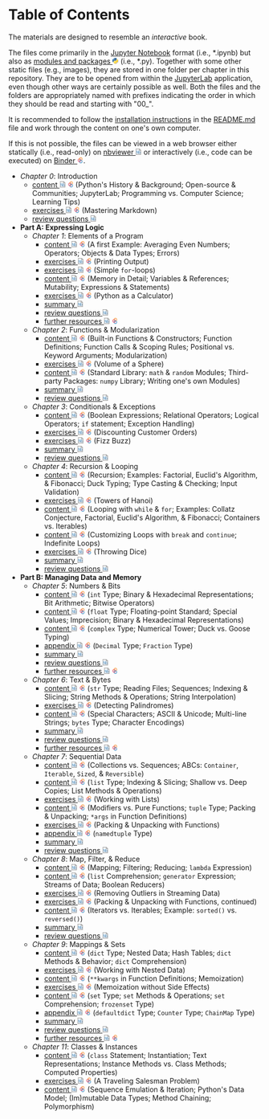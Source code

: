 # Table of Contents

The materials are designed to resemble an *interactive* book.

The files come
    primarily in the [Jupyter Notebook](https://jupyter-notebook.readthedocs.io/en/stable/)
        format (i.e., \*.ipynb)
    but also as [modules and packages <img height="12" style="display: inline-block" src="static/link/to_py.png">](https://docs.python.org/3/tutorial/modules.html)
        (i.e., \*.py).
Together with some other static files (e.g., images),
    they are stored in one folder per chapter in this repository.
They are to be opened
    from within the [JupyterLab](https://jupyterlab.readthedocs.io/en/stable/) application,
    even though other ways are certainly possible as well.
Both the files and the folders
    are appropriately named with prefixes
    indicating the order in which they should be read
        and starting with "00_".

It is recommended
    to follow the [installation instructions](https://github.com/webartifex/intro-to-python#installation)
        in the [README.md](README.md) file
    and work through the content on one's own computer.

If this is not possible,
    the files can be viewed in a web browser
    either statically (i.e., read-only) on [nbviewer <img height="12" style="display: inline-block" src="static/link/to_nb.png">](https://nbviewer.jupyter.org/github/webartifex/intro-to-python/tree/develop/)
    or interactively (i.e., code can be executed) on [Binder <img height="12" style="display: inline-block" src="static/link/to_mb.png">](https://mybinder.org/v2/gh/webartifex/intro-to-python/develop?urlpath=lab).

- *Chapter 0*: Introduction
  - [content <img height="12" style="display: inline-block" src="static/link/to_nb.png">](https://nbviewer.jupyter.org/github/webartifex/intro-to-python/blob/develop/00_intro/00_content.ipynb)
    [<img height="12" style="display: inline-block" src="static/link/to_mb.png">](https://mybinder.org/v2/gh/webartifex/intro-to-python/develop?urlpath=lab/tree/00_intro/00_content.ipynb)
    (Python's History & Background;
     Open-source & Communities;
     JupyterLab;
     Programming vs. Computer Science;
     Learning Tips)
  - [exercises <img height="12" style="display: inline-block" src="static/link/to_nb.png">](https://nbviewer.jupyter.org/github/webartifex/intro-to-python/blob/develop/00_intro/01_exercises.ipynb)
    [<img height="12" style="display: inline-block" src="static/link/to_mb.png">](https://mybinder.org/v2/gh/webartifex/intro-to-python/develop?urlpath=lab/tree/00_intro/01_exercises.ipynb)
    (Mastering Markdown)
  - [review questions <img height="12" style="display: inline-block" src="static/link/to_nb.png">](https://nbviewer.jupyter.org/github/webartifex/intro-to-python/blob/develop/00_intro/02_review.ipynb)
- **Part A: Expressing Logic**
  - *Chapter 1*: Elements of a Program
    - [content <img height="12" style="display: inline-block" src="static/link/to_nb.png">](https://nbviewer.jupyter.org/github/webartifex/intro-to-python/blob/develop/01_elements/00_content.ipynb)
      [<img height="12" style="display: inline-block" src="static/link/to_mb.png">](https://mybinder.org/v2/gh/webartifex/intro-to-python/develop?urlpath=lab/tree/01_elements/00_content.ipynb)
      (A first Example: Averaging Even Numbers;
       Operators;
       Objects & Data Types;
       Errors)
    - [exercises <img height="12" style="display: inline-block" src="static/link/to_nb.png">](https://nbviewer.jupyter.org/github/webartifex/intro-to-python/blob/develop/01_elements/01_exercises.ipynb)
      [<img height="12" style="display: inline-block" src="static/link/to_mb.png">](https://mybinder.org/v2/gh/webartifex/intro-to-python/develop?urlpath=lab/tree/01_elements/01_exercises.ipynb)
      (Printing Output)
    - [exercises <img height="12" style="display: inline-block" src="static/link/to_nb.png">](https://nbviewer.jupyter.org/github/webartifex/intro-to-python/blob/develop/01_elements/02_exercises.ipynb)
      [<img height="12" style="display: inline-block" src="static/link/to_mb.png">](https://mybinder.org/v2/gh/webartifex/intro-to-python/develop?urlpath=lab/tree/01_elements/02_exercises.ipynb)
      (Simple `for`-loops)
    - [content <img height="12" style="display: inline-block" src="static/link/to_nb.png">](https://nbviewer.jupyter.org/github/webartifex/intro-to-python/blob/develop/01_elements/03_content.ipynb)
      [<img height="12" style="display: inline-block" src="static/link/to_mb.png">](https://mybinder.org/v2/gh/webartifex/intro-to-python/develop?urlpath=lab/tree/01_elements/03_content.ipynb)
      (Memory in Detail;
       Variables & References;
       Mutability;
       Expressions & Statements)
    - [exercises <img height="12" style="display: inline-block" src="static/link/to_nb.png">](https://nbviewer.jupyter.org/github/webartifex/intro-to-python/blob/develop/01_elements/04_exercises.ipynb)
      [<img height="12" style="display: inline-block" src="static/link/to_mb.png">](https://mybinder.org/v2/gh/webartifex/intro-to-python/develop?urlpath=lab/tree/01_elements/04_exercises.ipynb)
      (Python as a Calculator)
    - [summary <img height="12" style="display: inline-block" src="static/link/to_nb.png">](https://nbviewer.jupyter.org/github/webartifex/intro-to-python/blob/develop/01_elements/05_summary.ipynb)
    - [review questions <img height="12" style="display: inline-block" src="static/link/to_nb.png">](https://nbviewer.jupyter.org/github/webartifex/intro-to-python/blob/develop/01_elements/06_review.ipynb)
    - [further resources <img height="12" style="display: inline-block" src="static/link/to_nb.png">](https://nbviewer.jupyter.org/github/webartifex/intro-to-python/blob/develop/01_elements/07_resources.ipynb)
      [<img height="12" style="display: inline-block" src="static/link/to_mb.png">](https://mybinder.org/v2/gh/webartifex/intro-to-python/develop?urlpath=lab/tree/01_elements/07_resources.ipynb)
  - *Chapter 2*: Functions & Modularization
    - [content <img height="12" style="display: inline-block" src="static/link/to_nb.png">](https://nbviewer.jupyter.org/github/webartifex/intro-to-python/blob/develop/02_functions/00_content.ipynb)
      [<img height="12" style="display: inline-block" src="static/link/to_mb.png">](https://mybinder.org/v2/gh/webartifex/intro-to-python/develop?urlpath=lab/tree/02_functions/00_content.ipynb)
      (Built-in Functions & Constructors;
       Function Definitions;
       Function Calls & Scoping Rules;
       Positional vs. Keyword Arguments;
       Modularization)
    - [exercises <img height="12" style="display: inline-block" src="static/link/to_nb.png">](https://nbviewer.jupyter.org/github/webartifex/intro-to-python/blob/develop/02_functions/01_exercises.ipynb)
      [<img height="12" style="display: inline-block" src="static/link/to_mb.png">](https://mybinder.org/v2/gh/webartifex/intro-to-python/develop?urlpath=lab/tree/02_functions/01_exercises.ipynb)
      (Volume of a Sphere)
    - [content <img height="12" style="display: inline-block" src="static/link/to_nb.png">](https://nbviewer.jupyter.org/github/webartifex/intro-to-python/blob/develop/02_functions/02_content.ipynb)
      [<img height="12" style="display: inline-block" src="static/link/to_mb.png">](https://mybinder.org/v2/gh/webartifex/intro-to-python/develop?urlpath=lab/tree/02_functions/02_content.ipynb)
      (Standard Library: `math` & `random` Modules;
       Third-party Packages: `numpy` Library;
       Writing one's own Modules)
    - [summary <img height="12" style="display: inline-block" src="static/link/to_nb.png">](https://nbviewer.jupyter.org/github/webartifex/intro-to-python/blob/develop/02_functions/03_summary.ipynb)
    - [review questions <img height="12" style="display: inline-block" src="static/link/to_nb.png">](https://nbviewer.jupyter.org/github/webartifex/intro-to-python/blob/develop/02_functions/04_review.ipynb)
  - *Chapter 3*: Conditionals & Exceptions
    - [content <img height="12" style="display: inline-block" src="static/link/to_nb.png">](https://nbviewer.jupyter.org/github/webartifex/intro-to-python/blob/develop/03_conditionals/00_content.ipynb)
      [<img height="12" style="display: inline-block" src="static/link/to_mb.png">](https://mybinder.org/v2/gh/webartifex/intro-to-python/develop?urlpath=lab/tree/03_conditionals/00_content.ipynb)
      (Boolean Expressions;
       Relational Operators;
       Logical Operators;
       `if` statement;
       Exception Handling)
    - [exercises <img height="12" style="display: inline-block" src="static/link/to_nb.png">](https://nbviewer.jupyter.org/github/webartifex/intro-to-python/blob/develop/03_conditionals/01_exercises.ipynb)
      [<img height="12" style="display: inline-block" src="static/link/to_mb.png">](https://mybinder.org/v2/gh/webartifex/intro-to-python/develop?urlpath=lab/tree/03_conditionals/01_exercises.ipynb)
      (Discounting Customer Orders)
    - [exercises <img height="12" style="display: inline-block" src="static/link/to_nb.png">](https://nbviewer.jupyter.org/github/webartifex/intro-to-python/blob/develop/03_conditionals/02_exercises.ipynb)
      [<img height="12" style="display: inline-block" src="static/link/to_mb.png">](https://mybinder.org/v2/gh/webartifex/intro-to-python/develop?urlpath=lab/tree/03_conditionals/02_exercises.ipynb)
      (Fizz Buzz)
    - [summary <img height="12" style="display: inline-block" src="static/link/to_nb.png">](https://nbviewer.jupyter.org/github/webartifex/intro-to-python/blob/develop/03_conditionals/03_summary.ipynb)
    - [review questions <img height="12" style="display: inline-block" src="static/link/to_nb.png">](https://nbviewer.jupyter.org/github/webartifex/intro-to-python/blob/develop/03_conditionals/04_review.ipynb)
  - *Chapter 4*: Recursion & Looping
    - [content <img height="12" style="display: inline-block" src="static/link/to_nb.png">](https://nbviewer.jupyter.org/github/webartifex/intro-to-python/blob/develop/04_iteration/00_content.ipynb)
      [<img height="12" style="display: inline-block" src="static/link/to_mb.png">](https://mybinder.org/v2/gh/webartifex/intro-to-python/develop?urlpath=lab/tree/04_iteration/00_content.ipynb)
      (Recursion;
       Examples: Factorial, Euclid's Algorithm, & Fibonacci;
       Duck Typing;
       Type Casting & Checking;
       Input Validation)
    - [exercises <img height="12" style="display: inline-block" src="static/link/to_nb.png">](https://nbviewer.jupyter.org/github/webartifex/intro-to-python/blob/develop/04_iteration/01_exercises.ipynb)
      [<img height="12" style="display: inline-block" src="static/link/to_mb.png">](https://mybinder.org/v2/gh/webartifex/intro-to-python/develop?urlpath=lab/tree/04_iteration/01_exercises.ipynb)
      (Towers of Hanoi)
    - [content <img height="12" style="display: inline-block" src="static/link/to_nb.png">](https://nbviewer.jupyter.org/github/webartifex/intro-to-python/blob/develop/04_iteration/02_content.ipynb)
      [<img height="12" style="display: inline-block" src="static/link/to_mb.png">](https://mybinder.org/v2/gh/webartifex/intro-to-python/develop?urlpath=lab/tree/04_iteration/02_content.ipynb)
      (Looping with `while` & `for`;
       Examples: Collatz Conjecture, Factorial, Euclid's Algorithm, & Fibonacci;
       Containers vs. Iterables)
    - [content <img height="12" style="display: inline-block" src="static/link/to_nb.png">](https://nbviewer.jupyter.org/github/webartifex/intro-to-python/blob/develop/04_iteration/03_content.ipynb)
      [<img height="12" style="display: inline-block" src="static/link/to_mb.png">](https://mybinder.org/v2/gh/webartifex/intro-to-python/develop?urlpath=lab/tree/04_iteration/03_content.ipynb)
      (Customizing Loops with `break` and `continue`;
       Indefinite Loops)
    - [exercises <img height="12" style="display: inline-block" src="static/link/to_nb.png">](https://nbviewer.jupyter.org/github/webartifex/intro-to-python/blob/develop/04_iteration/04_exercises.ipynb)
      [<img height="12" style="display: inline-block" src="static/link/to_mb.png">](https://mybinder.org/v2/gh/webartifex/intro-to-python/develop?urlpath=lab/tree/04_iteration/04_exercises.ipynb)
      (Throwing Dice)
    - [summary <img height="12" style="display: inline-block" src="static/link/to_nb.png">](https://nbviewer.jupyter.org/github/webartifex/intro-to-python/blob/develop/04_iteration/05_summary.ipynb)
    - [review questions <img height="12" style="display: inline-block" src="static/link/to_nb.png">](https://nbviewer.jupyter.org/github/webartifex/intro-to-python/blob/develop/04_iteration/06_review.ipynb)
- **Part B: Managing Data and Memory**
  - *Chapter 5*: Numbers & Bits
    - [content <img height="12" style="display: inline-block" src="static/link/to_nb.png">](https://nbviewer.jupyter.org/github/webartifex/intro-to-python/blob/develop/05_numbers/00_content.ipynb)
      [<img height="12" style="display: inline-block" src="static/link/to_mb.png">](https://mybinder.org/v2/gh/webartifex/intro-to-python/develop?urlpath=lab/tree/05_numbers/00_content.ipynb)
      (`int` Type;
       Binary & Hexadecimal Representations;
       Bit Arithmetic;
       Bitwise Operators)
    - [content <img height="12" style="display: inline-block" src="static/link/to_nb.png">](https://nbviewer.jupyter.org/github/webartifex/intro-to-python/blob/develop/05_numbers/01_content.ipynb)
      [<img height="12" style="display: inline-block" src="static/link/to_mb.png">](https://mybinder.org/v2/gh/webartifex/intro-to-python/develop?urlpath=lab/tree/05_numbers/01_content.ipynb)
      (`float` Type;
       Floating-point Standard;
       Special Values;
       Imprecision;
       Binary & Hexadecimal Representations)
    - [content <img height="12" style="display: inline-block" src="static/link/to_nb.png">](https://nbviewer.jupyter.org/github/webartifex/intro-to-python/blob/develop/05_numbers/02_content.ipynb)
      [<img height="12" style="display: inline-block" src="static/link/to_mb.png">](https://mybinder.org/v2/gh/webartifex/intro-to-python/develop?urlpath=lab/tree/05_numbers/02_content.ipynb)
      (`complex` Type;
       Numerical Tower;
       Duck vs. Goose Typing)
    - [appendix <img height="12" style="display: inline-block" src="static/link/to_nb.png">](https://nbviewer.jupyter.org/github/webartifex/intro-to-python/blob/develop/05_numbers/03_appendix.ipynb)
      [<img height="12" style="display: inline-block" src="static/link/to_mb.png">](https://mybinder.org/v2/gh/webartifex/intro-to-python/develop?urlpath=lab/tree/05_numbers/03_appendix.ipynb)
      (`Decimal` Type;
       `Fraction` Type)
    - [summary <img height="12" style="display: inline-block" src="static/link/to_nb.png">](https://nbviewer.jupyter.org/github/webartifex/intro-to-python/blob/develop/05_numbers/04_summary.ipynb)
    - [review questions <img height="12" style="display: inline-block" src="static/link/to_nb.png">](https://nbviewer.jupyter.org/github/webartifex/intro-to-python/blob/develop/05_numbers/05_review.ipynb)
    - [further resources <img height="12" style="display: inline-block" src="static/link/to_nb.png">](https://nbviewer.jupyter.org/github/webartifex/intro-to-python/blob/develop/05_numbers/06_resources.ipynb)
      [<img height="12" style="display: inline-block" src="static/link/to_mb.png">](https://mybinder.org/v2/gh/webartifex/intro-to-python/develop?urlpath=lab/tree/05_numbers/06_resources.ipynb)
  - *Chapter 6*: Text & Bytes
    - [content <img height="12" style="display: inline-block" src="static/link/to_nb.png">](https://nbviewer.jupyter.org/github/webartifex/intro-to-python/blob/develop/06_text/00_content.ipynb)
      [<img height="12" style="display: inline-block" src="static/link/to_mb.png">](https://mybinder.org/v2/gh/webartifex/intro-to-python/develop?urlpath=lab/tree/06_text/00_content.ipynb)
      (`str` Type;
       Reading Files;
       Sequences;
       Indexing & Slicing;
       String Methods & Operations;
       String Interpolation)
    - [exercises <img height="12" style="display: inline-block" src="static/link/to_nb.png">](https://nbviewer.jupyter.org/github/webartifex/intro-to-python/blob/develop/06_text/01_exercises.ipynb)
      [<img height="12" style="display: inline-block" src="static/link/to_mb.png">](https://mybinder.org/v2/gh/webartifex/intro-to-python/develop?urlpath=lab/tree/06_text/01_exercises.ipynb)
      (Detecting Palindromes)
    - [content <img height="12" style="display: inline-block" src="static/link/to_nb.png">](https://nbviewer.jupyter.org/github/webartifex/intro-to-python/blob/develop/06_text/02_content.ipynb)
      [<img height="12" style="display: inline-block" src="static/link/to_mb.png">](https://mybinder.org/v2/gh/webartifex/intro-to-python/develop?urlpath=lab/tree/06_text/02_content.ipynb)
      (Special Characters;
       ASCII & Unicode;
       Multi-line Strings;
       `bytes` Type;
       Character Encodings)
    - [summary <img height="12" style="display: inline-block" src="static/link/to_nb.png">](https://nbviewer.jupyter.org/github/webartifex/intro-to-python/blob/develop/06_text/03_summary.ipynb)
    - [review questions <img height="12" style="display: inline-block" src="static/link/to_nb.png">](https://nbviewer.jupyter.org/github/webartifex/intro-to-python/blob/develop/06_text/04_review.ipynb)
    - [further resources <img height="12" style="display: inline-block" src="static/link/to_nb.png">](https://nbviewer.jupyter.org/github/webartifex/intro-to-python/blob/develop/06_text/05_resources.ipynb)
      [<img height="12" style="display: inline-block" src="static/link/to_mb.png">](https://mybinder.org/v2/gh/webartifex/intro-to-python/develop?urlpath=lab/tree/06_text/05_resources.ipynb)
  - *Chapter 7*: Sequential Data
    - [content <img height="12" style="display: inline-block" src="static/link/to_nb.png">](https://nbviewer.jupyter.org/github/webartifex/intro-to-python/blob/develop/07_sequences/00_content.ipynb)
      [<img height="12" style="display: inline-block" src="static/link/to_mb.png">](https://mybinder.org/v2/gh/webartifex/intro-to-python/develop?urlpath=lab/tree/07_sequences/00_content.ipynb)
      (Collections vs. Sequences;
       ABCs: `Container`, `Iterable`, `Sized`, & `Reversible`)
    - [content <img height="12" style="display: inline-block" src="static/link/to_nb.png">](https://nbviewer.jupyter.org/github/webartifex/intro-to-python/blob/develop/07_sequences/01_content.ipynb)
      [<img height="12" style="display: inline-block" src="static/link/to_mb.png">](https://mybinder.org/v2/gh/webartifex/intro-to-python/develop?urlpath=lab/tree/07_sequences/01_content.ipynb)
      (`list` Type;
       Indexing & Slicing;
       Shallow vs. Deep Copies;
       List Methods & Operations)
    - [exercises <img height="12" style="display: inline-block" src="static/link/to_nb.png">](https://nbviewer.jupyter.org/github/webartifex/intro-to-python/blob/develop/07_sequences/02_exercises.ipynb)
      [<img height="12" style="display: inline-block" src="static/link/to_mb.png">](https://mybinder.org/v2/gh/webartifex/intro-to-python/develop?urlpath=lab/tree/07_sequences/02_exercises.ipynb)
      (Working with Lists)
    - [content <img height="12" style="display: inline-block" src="static/link/to_nb.png">](https://nbviewer.jupyter.org/github/webartifex/intro-to-python/blob/develop/07_sequences/03_content.ipynb)
      [<img height="12" style="display: inline-block" src="static/link/to_mb.png">](https://mybinder.org/v2/gh/webartifex/intro-to-python/develop?urlpath=lab/tree/07_sequences/03_content.ipynb)
      (Modifiers vs. Pure Functions;
       `tuple` Type;
       Packing & Unpacking;
       `*args` in Function Definitions)
    - [exercises <img height="12" style="display: inline-block" src="static/link/to_nb.png">](https://nbviewer.jupyter.org/github/webartifex/intro-to-python/blob/develop/07_sequences/04_exercises.ipynb)
      [<img height="12" style="display: inline-block" src="static/link/to_mb.png">](https://mybinder.org/v2/gh/webartifex/intro-to-python/develop?urlpath=lab/tree/07_sequences/04_exercises.ipynb)
      (Packing & Unpacking with Functions)
    - [appendix <img height="12" style="display: inline-block" src="static/link/to_nb.png">](https://nbviewer.jupyter.org/github/webartifex/intro-to-python/blob/develop/07_sequences/05_appendix.ipynb)
      [<img height="12" style="display: inline-block" src="static/link/to_mb.png">](https://mybinder.org/v2/gh/webartifex/intro-to-python/develop?urlpath=lab/tree/07_sequences/05_appendix.ipynb)
      (`namedtuple` Type)
    - [summary <img height="12" style="display: inline-block" src="static/link/to_nb.png">](https://nbviewer.jupyter.org/github/webartifex/intro-to-python/blob/develop/07_sequences/06_summary.ipynb)
    - [review questions <img height="12" style="display: inline-block" src="static/link/to_nb.png">](https://nbviewer.jupyter.org/github/webartifex/intro-to-python/blob/develop/07_sequences/07_review.ipynb)
  - *Chapter 8*: Map, Filter, & Reduce
    - [content <img height="12" style="display: inline-block" src="static/link/to_nb.png">](https://nbviewer.jupyter.org/github/webartifex/intro-to-python/blob/develop/08_mfr/00_content.ipynb)
      [<img height="12" style="display: inline-block" src="static/link/to_mb.png">](https://mybinder.org/v2/gh/webartifex/intro-to-python/develop?urlpath=lab/tree/08_mfr/00_content.ipynb)
      (Mapping;
       Filtering;
       Reducing;
       `lambda` Expression)
    - [content <img height="12" style="display: inline-block" src="static/link/to_nb.png">](https://nbviewer.jupyter.org/github/webartifex/intro-to-python/blob/develop/08_mfr/01_content.ipynb)
      [<img height="12" style="display: inline-block" src="static/link/to_mb.png">](https://mybinder.org/v2/gh/webartifex/intro-to-python/develop?urlpath=lab/tree/08_mfr/01_content.ipynb)
      (`list` Comprehension;
       `generator` Expression;
       Streams of Data;
       Boolean Reducers)
    - [exercises <img height="12" style="display: inline-block" src="static/link/to_nb.png">](https://nbviewer.jupyter.org/github/webartifex/intro-to-python/blob/develop/08_mfr/02_exercises.ipynb)
      [<img height="12" style="display: inline-block" src="static/link/to_mb.png">](https://mybinder.org/v2/gh/webartifex/intro-to-python/develop?urlpath=lab/tree/08_mfr/02_exercises.ipynb)
      (Removing Outliers in Streaming Data)
    - [exercises <img height="12" style="display: inline-block" src="static/link/to_nb.png">](https://nbviewer.jupyter.org/github/webartifex/intro-to-python/blob/develop/08_mfr/03_exercises.ipynb)
      [<img height="12" style="display: inline-block" src="static/link/to_mb.png">](https://mybinder.org/v2/gh/webartifex/intro-to-python/develop?urlpath=lab/tree/08_mfr/03_exercises.ipynb)
      (Packing & Unpacking with Functions, continued)
    - [content <img height="12" style="display: inline-block" src="static/link/to_nb.png">](https://nbviewer.jupyter.org/github/webartifex/intro-to-python/blob/develop/08_mfr/04_content.ipynb)
      [<img height="12" style="display: inline-block" src="static/link/to_mb.png">](https://mybinder.org/v2/gh/webartifex/intro-to-python/develop?urlpath=lab/tree/08_mfr/04_content.ipynb)
      (Iterators vs. Iterables;
       Example: `sorted()` vs. `reversed()`)
    - [summary <img height="12" style="display: inline-block" src="static/link/to_nb.png">](https://nbviewer.jupyter.org/github/webartifex/intro-to-python/blob/develop/08_mfr/05_summary.ipynb)
    - [review questions <img height="12" style="display: inline-block" src="static/link/to_nb.png">](https://nbviewer.jupyter.org/github/webartifex/intro-to-python/blob/develop/08_mfr/06_review.ipynb)
  - *Chapter 9*: Mappings & Sets
    - [content <img height="12" style="display: inline-block" src="static/link/to_nb.png">](https://nbviewer.jupyter.org/github/webartifex/intro-to-python/blob/develop/09_mappings/00_content.ipynb)
      [<img height="12" style="display: inline-block" src="static/link/to_mb.png">](https://mybinder.org/v2/gh/webartifex/intro-to-python/develop?urlpath=lab/tree/09_mappings/00_content.ipynb)
      (`dict` Type;
       Nested Data;
       Hash Tables;
       `dict` Methods & Behavior;
       `dict` Comprehension)
    - [exercises <img height="12" style="display: inline-block" src="static/link/to_nb.png">](https://nbviewer.jupyter.org/github/webartifex/intro-to-python/blob/develop/09_mappings/01_exercises.ipynb)
      [<img height="12" style="display: inline-block" src="static/link/to_mb.png">](https://mybinder.org/v2/gh/webartifex/intro-to-python/develop?urlpath=lab/tree/09_mappings/01_exercises.ipynb)
      (Working with Nested Data)
    - [content <img height="12" style="display: inline-block" src="static/link/to_nb.png">](https://nbviewer.jupyter.org/github/webartifex/intro-to-python/blob/develop/09_mappings/02_content.ipynb)
      [<img height="12" style="display: inline-block" src="static/link/to_mb.png">](https://mybinder.org/v2/gh/webartifex/intro-to-python/develop?urlpath=lab/tree/09_mappings/02_content.ipynb)
      (`**kwargs` in Function Definitions;
       Memoization)
    - [exercises <img height="12" style="display: inline-block" src="static/link/to_nb.png">](https://nbviewer.jupyter.org/github/webartifex/intro-to-python/blob/develop/09_mappings/03_exercises.ipynb)
      [<img height="12" style="display: inline-block" src="static/link/to_mb.png">](https://mybinder.org/v2/gh/webartifex/intro-to-python/develop?urlpath=lab/tree/09_mappings/03_exercises.ipynb)
      (Memoization without Side Effects)
    - [content <img height="12" style="display: inline-block" src="static/link/to_nb.png">](https://nbviewer.jupyter.org/github/webartifex/intro-to-python/blob/develop/09_mappings/04_content.ipynb)
      [<img height="12" style="display: inline-block" src="static/link/to_mb.png">](https://mybinder.org/v2/gh/webartifex/intro-to-python/develop?urlpath=lab/tree/09_mappings/04_content.ipynb)
      (`set` Type;
       `set` Methods & Operations;
       `set` Comprehension;
       `frozenset` Type)
    - [appendix <img height="12" style="display: inline-block" src="static/link/to_nb.png">](https://nbviewer.jupyter.org/github/webartifex/intro-to-python/blob/develop/09_mappings/05_appendix.ipynb)
      [<img height="12" style="display: inline-block" src="static/link/to_mb.png">](https://mybinder.org/v2/gh/webartifex/intro-to-python/develop?urlpath=lab/tree/09_mappings/05_appendix.ipynb)
      (`defaultdict` Type;
       `Counter` Type;
       `ChainMap` Type)
    - [summary <img height="12" style="display: inline-block" src="static/link/to_nb.png">](https://nbviewer.jupyter.org/github/webartifex/intro-to-python/blob/develop/09_mappings/06_summary.ipynb)
    - [review questions <img height="12" style="display: inline-block" src="static/link/to_nb.png">](https://nbviewer.jupyter.org/github/webartifex/intro-to-python/blob/develop/09_mappings/07_review.ipynb)
    - [further resources <img height="12" style="display: inline-block" src="static/link/to_nb.png">](https://nbviewer.jupyter.org/github/webartifex/intro-to-python/blob/develop/09_mappings/08_resources.ipynb)
      [<img height="12" style="display: inline-block" src="static/link/to_mb.png">](https://mybinder.org/v2/gh/webartifex/intro-to-python/develop?urlpath=lab/tree/09_mappings/08_resources.ipynb)
  - *Chapter 11*: Classes & Instances
    - [content <img height="12" style="display: inline-block" src="static/link/to_nb.png">](https://nbviewer.jupyter.org/github/webartifex/intro-to-python/blob/develop/11_classes/00_content.ipynb)
      [<img height="12" style="display: inline-block" src="static/link/to_mb.png">](https://mybinder.org/v2/gh/webartifex/intro-to-python/develop?urlpath=lab/tree/11_classes/00_content.ipynb)
      (`class` Statement;
       Instantiation;
       Text Representations;
       Instance Methods vs. Class Methods;
       Computed Properties)
    - [exercises <img height="12" style="display: inline-block" src="static/link/to_nb.png">](https://nbviewer.jupyter.org/github/webartifex/intro-to-python/blob/develop/11_classes/01_exercises.ipynb)
      [<img height="12" style="display: inline-block" src="static/link/to_mb.png">](https://mybinder.org/v2/gh/webartifex/intro-to-python/develop?urlpath=lab/tree/11_classes/01_exercises.ipynb)
      (A Traveling Salesman Problem)
    - [content <img height="12" style="display: inline-block" src="static/link/to_nb.png">](https://nbviewer.jupyter.org/github/webartifex/intro-to-python/blob/develop/11_classes/02_content.ipynb)
      [<img height="12" style="display: inline-block" src="static/link/to_mb.png">](https://mybinder.org/v2/gh/webartifex/intro-to-python/develop?urlpath=lab/tree/11_classes/02_content.ipynb)
      (Sequence Emulation & Iteration;
       Python's Data Model;
       (Im)mutable Data Types;
       Method Chaining;
       Polymorphism)
